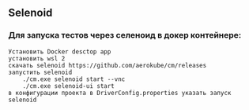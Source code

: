 ## Selenoid

### Для запуска тестов через селеноид в докер контейнере:
    Установить Docker desctop app
    установить wsl 2
    скачать selenoid https://github.com/aerokube/cm/releases
    запустить selenoid 
        ./cm.exe selenoid start --vnc  
        ./cm.exe selenoid-ui start
    в конфигурации проекта в DriverConfig.properties указать запуск selenoid
    